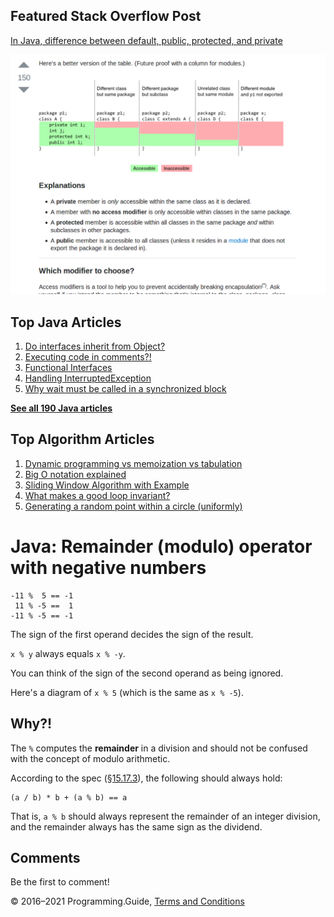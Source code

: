 <span class="underline"></span>

<span class="underline"></span>

Featured Stack Overflow Post
----------------------------

[In Java, difference between default, public, protected, and private](https://stackoverflow.com/a/33627846/276052)  
  
[<img src="../images/so-featured-33627846.png" alt="StackOverflow screenshot thumbnail" class="screenshot" />](https://stackoverflow.com/a/33627846/276052)

<span class="underline"></span>

Top Java Articles
-----------------

1.  [Do interfaces inherit from Object?](do-interfaces-inherit-from-object.html)
2.  [Executing code in comments?!](executing-code-in-comments.html)
3.  [Functional Interfaces](functional-interfaces.html)
4.  [Handling InterruptedException](handling-interrupted-exceptions.html)
5.  [Why wait must be called in a synchronized block](why-wait-must-be-in-synchronized.html)

[**See all 190 Java articles**](index.html)

Top Algorithm Articles
----------------------

1.  [Dynamic programming vs memoization vs tabulation](../dynamic-programming-vs-memoization-vs-tabulation.html)
2.  [Big O notation explained](../big-o-notation-explained.html)
3.  [Sliding Window Algorithm with Example](../sliding-window-example.html)
4.  [What makes a good loop invariant?](../what-makes-a-good-loop-invariant.html)
5.  [Generating a random point within a circle (uniformly)](../random-point-within-circle.html)

Java: Remainder (modulo) operator with negative numbers
=======================================================

    -11 %  5 == -1
     11 % -5 ==  1
    -11 % -5 == -1

The sign of the first operand decides the sign of the result.

`x % y` always equals `x % -y`.

You can think of the sign of the second operand as being ignored.

Here's a diagram of `x % 5` (which is the same as `x % -5`).

Why?!
-----

The `%` computes the **remainder** in a division and should not be confused with the concept of modulo arithmetic.

According to the spec ([§15.17.3](https://docs.oracle.com/javase/specs/jls/se8/html/jls-15.html#jls-15.17.3)), the following should always hold:

    (a / b) * b + (a % b) == a

That is, `a % b` should always represent the remainder of an integer division, and the remainder always has the same sign as the dividend.

Comments
--------

Be the first to comment!

© 2016–2021 Programming.Guide, [Terms and Conditions](../terms-and-conditions.html)
